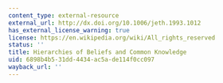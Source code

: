 ```yaml
---
content_type: external-resource
external_url: http://dx.doi.org/10.1006/jeth.1993.1012
has_external_license_warning: true
license: https://en.wikipedia.org/wiki/All_rights_reserved
status: ''
title: Hierarchies of Beliefs and Common Knowledge
uid: 6898b4b5-31dd-4434-ac5a-de114f0cc097
wayback_url: ''
---
```

